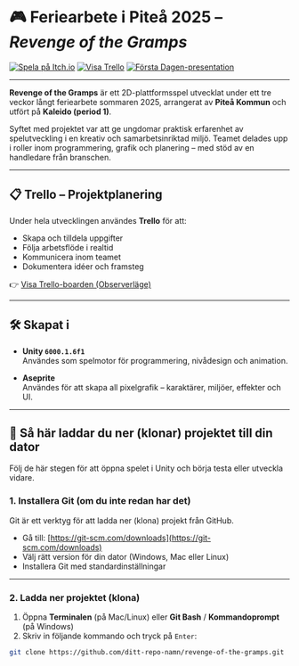 # 🎮 Feriearbete i Piteå 2025 – *Revenge of the Gramps*

[![Spela på Itch.io](https://img.shields.io/badge/Spela%20på-Itch.io-FA5C5C?logo=itch-io&logoColor=white&style=for-the-badge)](https://spelutvecklingpiteo.itch.io/revenge-of-the-gramps)
[![Visa Trello](https://img.shields.io/badge/Projektplan-Trello-0079BF?logo=trello&logoColor=white&style=for-the-badge)](https://trello.com/invite/b/6846c10f16d349a4e499a53e/ATTI1b0aec871426728337565c61dfb331feC9C8F302/revenge-of-the-gramps)
[![Första Dagen-presentation](https://img.shields.io/badge/Första%20Dagen-Presentation-4285F4?logo=google-slides&logoColor=white&style=for-the-badge)](https://docs.google.com/presentation/d/16EgDOYZUNLx46qXgqkIJjfC7MWOO_Orhv64_4BHIYnM/edit?usp=sharing)

---

**Revenge of the Gramps** är ett 2D-plattformsspel utvecklat under ett tre veckor långt feriearbete sommaren 2025, arrangerat av **Piteå Kommun** och utfört på **Kaleido (period 1)**.

Syftet med projektet var att ge ungdomar praktisk erfarenhet av spelutveckling i en kreativ och samarbetsinriktad miljö. Teamet delades upp i roller inom programmering, grafik och planering – med stöd av en handledare från branschen.

---

## 📋 Trello – Projektplanering

Under hela utvecklingen användes **Trello** för att:
- Skapa och tilldela uppgifter
- Följa arbetsflöde i realtid
- Kommunicera inom teamet
- Dokumentera idéer och framsteg

👉 [Visa Trello-boarden (Observerläge)](https://trello.com/invite/b/6846c10f16d349a4e499a53e/ATTI1b0aec871426728337565c61dfb331feC9C8F302/revenge-of-the-gramps)

---

## 🛠️ Skapat i

- **Unity `6000.1.6f1`**  
  Användes som spelmotor för programmering, nivådesign och animation.

- **Aseprite**  
  Användes för att skapa all pixelgrafik – karaktärer, miljöer, effekter och UI.

---

## 💾 Så här laddar du ner (klonar) projektet till din dator

Följ de här stegen för att öppna spelet i Unity och börja testa eller utveckla vidare.

### 1. Installera Git (om du inte redan har det)

Git är ett verktyg för att ladda ner (klona) projekt från GitHub.

- Gå till: [https://git-scm.com/downloads](https://git-scm.com/downloads)
- Välj rätt version för din dator (Windows, Mac eller Linux)
- Installera Git med standardinställningar

---

### 2. Ladda ner projektet (klona)

1. Öppna **Terminalen** (på Mac/Linux) eller **Git Bash** / **Kommandoprompt** (på Windows)
2. Skriv in följande kommando och tryck på `Enter`:

```bash
git clone https://github.com/ditt-repo-namn/revenge-of-the-gramps.git
